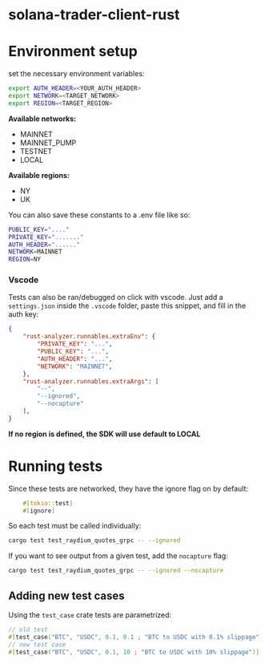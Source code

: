 # solana-trader-client-rust

# Environment setup
set the necessary environment variables:

```bash
export AUTH_HEADER=<YOUR_AUTH_HEADER>
export NETWORK=<TARGET_NETWORK>
export REGION=<TARGET_REGION>
```

**Available networks:**
- MAINNET
- MAINNET_PUMP
- TESTNET
- LOCAL

**Available regions:**
- NY
- UK

You can also save these constants to a .env file like so:

```bash
PUBLIC_KEY="...."
PRIVATE_KEY="......."
AUTH_HEADER="......"
NETWORK=MAINNET
REGION=NY
```

### Vscode 
Tests can also be ran/debugged on click with vscode. 
Just add a `settings.json` inside the `.vscode` folder, paste this snippet, and fill in the auth key:

```json
{
    "rust-analyzer.runnables.extraEnv": {
        "PRIVATE_KEY": "...",
        "PUBLIC_KEY": "...",
        "AUTH_HEADER": "...",
        "NETWORK": "MAINNET",
    },
    "rust-analyzer.runnables.extraArgs": [
        "--",
        "--ignored",
        "--nocapture"
    ],
}
```

**If no region is defined, the SDK will use default to LOCAL**

# Running tests

Since these tests are networked, they have the ignore flag on by default:

```rust
    #[tokio::test]
    #[ignore]
```

So each test must be called individually:

```bash
cargo test test_raydium_quotes_grpc -- --ignored 
```

If you want to see output from a given test, add the `nocapture` flag:

```bash
cargo test test_raydium_quotes_grpc -- --ignored --nocapture
```


## Adding new test cases
Using the `test_case` crate tests are parametrized:

```rust
// old test
#[test_case("BTC", "USDC", 0.1, 0.1 ; "BTC to USDC with 0.1% slippage")]
// new test case
#[test_case("BTC", "USDC", 0.1, 10 ; "BTC to USDC with 10% slippage")]
```
